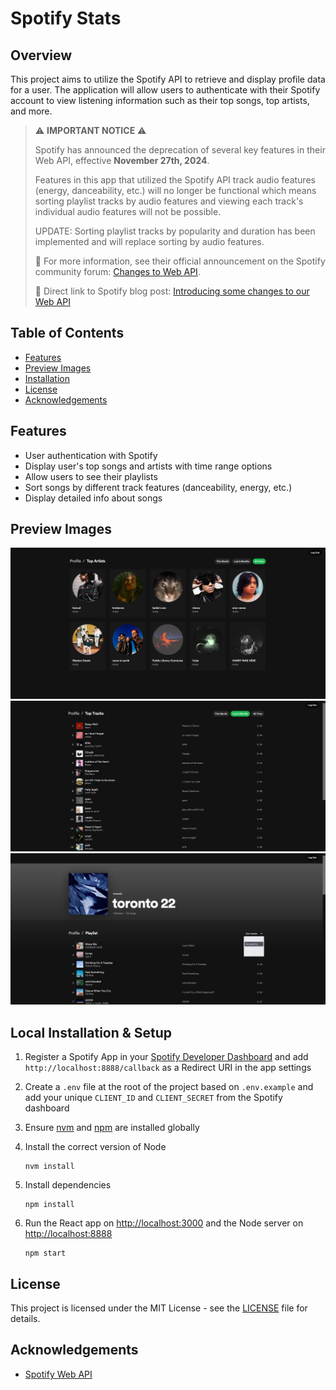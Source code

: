 # Spotify Stats

## Overview
This project aims to utilize the Spotify API to retrieve and display profile data for a user. The application will allow users to authenticate with their Spotify account to view listening information such as their top songs, top artists, and more.

> :warning: **IMPORTANT NOTICE** :warning:
>
> Spotify has announced the deprecation of several key features in their Web API, effective **November 27th, 2024**.
> 
> Features in this app that utilized the Spotify API track audio features (energy, danceability, etc.) will no longer be functional
> which means sorting playlist tracks by audio features and viewing each track's individual audio features will not be possible.
>
> UPDATE: Sorting playlist tracks by popularity and duration has been implemented and will replace sorting by audio features.
> 
> :link: For more information, see their official announcement on the Spotify community forum: [Changes to Web API](https://community.spotify.com/t5/Spotify-for-Developers/Changes-to-Web-API/td-p/6540414).
>
> :link: Direct link to Spotify blog post: [Introducing some changes to our Web API](https://developer.spotify.com/blog/2024-11-27-changes-to-the-web-api)

## Table of Contents

- [Features](#features)
- [Preview Images](#preview-images)
- [Installation](#local-installation-&-setup)
- [License](#license)
- [Acknowledgements](#acknowledgements)

## Features
- User authentication with Spotify
- Display user's top songs and artists with time range options
- Allow users to see their playlists
- Sort songs by different track features (danceability, energy, etc.)
- Display detailed info about songs

## Preview Images
![Top Artists Screenshot](/images/topartists.png)
![Top Tracks Screenshot](/images/toptracks.png)
![Playlist Screenshot](/images/playlist.png)

## Local Installation & Setup

1. Register a Spotify App in your [Spotify Developer Dashboard](https://developer.spotify.com/dashboard/) and add `http://localhost:8888/callback` as a Redirect URI in the app settings

2. Create a `.env` file at the root of the project based on `.env.example` and add your unique `CLIENT_ID` and `CLIENT_SECRET` from the Spotify dashboard

3. Ensure [nvm](https://github.com/nvm-sh/nvm) and [npm](https://www.npmjs.com/) are installed globally

4. Install the correct version of Node

    ```shell
    nvm install
    ```

5. Install dependencies

    ```shell
    npm install
    ```

6. Run the React app on <http://localhost:3000> and the Node server on <http://localhost:8888>

    ```shell
    npm start
    ```

## License
This project is licensed under the MIT License - see the [LICENSE](LICENSE) file for details.

## Acknowledgements
- [Spotify Web API](https://developer.spotify.com/documentation/web-api/)
